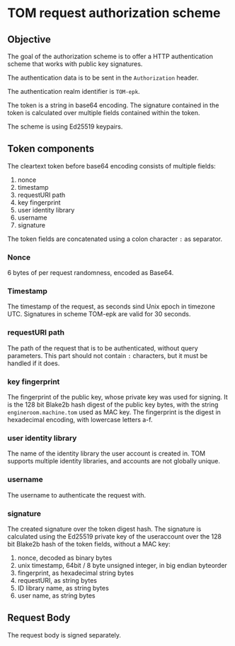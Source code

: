 # TOM request authorization scheme

## Objective

The goal of the authorization scheme is to offer a HTTP authentication
scheme that works with public key signatures.

The authentication data is to be sent in the `Authorization` header.

The authentication realm identifier is `TOM-epk`.

The token is a string in base64 encoding. The signature contained in the
token is calculated over multiple fields contained within the token.

The scheme is using Ed25519 keypairs.

## Token components

The cleartext token before base64 encoding consists of multiple fields:

1. nonce
2. timestamp
3. requestURI path
4. key fingerprint
5. user identity library
6. username
7. signature

The token fields are concatenated using a colon character `:` as separator.

### Nonce

6 bytes of per request randomness, encoded as Base64.

### Timestamp

The timestamp of the request, as seconds sind Unix epoch in timezone UTC.
Signatures in scheme TOM-epk are valid for 30 seconds.

### requestURI path

The path of the request that is to be authenticated, without query
parameters. This part should not contain `:` characters, but it must be
handled if it does.

### key fingerprint

The fingerprint of the public key, whose private key was used for signing.
It is the 128 bit Blake2b hash digest of the public key bytes, with the
string `engineroom.machine.tom` used as MAC key.
The fingerprint is the digest in hexadecimal encoding, with lowercase
letters a-f.

### user identity library

The name of the identity library the user account is created in. TOM
supports multiple identity libraries, and accounts are not globally unique.

### username

The username to authenticate the request with.

### signature

The created signature over the token digest hash. The signature is
calculated using the Ed25519 private key of the useraccount over the 128 bit
Blake2b hash of the token fields, without a MAC key:

1. nonce, decoded as binary bytes
2. unix timestamp, 64bit / 8 byte unsigned integer, in big endian byteorder
3. fingerprint, as hexadecimal string bytes
4. requestURI, as string bytes
5. ID library name, as string bytes
6. user name, as string bytes

## Request Body

The request body is signed separately.
